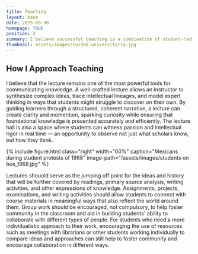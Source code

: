 ```yaml
---
title: Teaching
layout: base
date: 2025-09-30
homepage: TRUE
position: 2
summary: I believe successful teaching is a combination of student-led activities and comprehensive and engaging lectures that supplement course materials. Readings, lectures, primary source materials, along with individual and group work should come together to create a complete picture of the history being taught. This allows students to have multiple avenues with which to interact with the people, places, and events they are learning about. Assessment should be equally varied so students can find the ways they learn most succesfully and use those tools to succeed.
thumbnail: assets/images/cuidad universitaria.jpg
---
```


## How I Approach Teaching

I believe that the lecture remains one of the most powerful tools for communicating knowledge. A well-crafted lecture allows an instructor to synthesize complex ideas, trace intellectual lineages, and model expert thinking in ways that students might struggle to discover on their own. By guiding learners through a structured, coherent narrative, a lecture can create clarity and momentum, sparking curiosity while ensuring that foundational knowledge is presented accurately and efficiently. The lecture hall is also a space where students can witness passion and intellectual rigor in real time — an opportunity to observe not just what scholars know, but how they think.

{% include figure.html
  class="right"
  width="60%"
  caption="Mexicans during student protests of 1968"
  image-path="/assets/images/students on bus_1968.jpg"
%}

Lectures shouold serve as the jumping off point for the ideas and history that will be further covered by readings, primary source analysis, writing activities, and other expressions of knowledge. Assignments, projects, examinations, and writing activities should allow students to connect with course materials in meaningful ways that also reflect the world around them. Group work should be encouraged, not compulsory, to help foster community in the classroom and aid in building students' ability to collaborate with different types of people. For students who need a more individualistic approach to their work, encouraging the use of resources such as meetings with librarians or other students working individually to compare ideas and approaches can still help to foster community and encourage collaboration in different ways.
